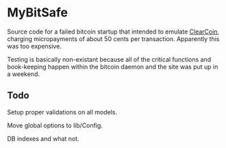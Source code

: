MyBitSafe
=========

Source code for a failed bitcoin startup that intended to emulate
[ClearCoin](https://clearcoin.appspot.com), charging micropayments of
about 50 cents per transaction.  Apparently this was too expensive.

Testing is basically non-existant because all of the critical
functions and book-keeping happen within the bitcoin daemon and the
site was put up in a weekend.

Todo
----

Setup proper validations on all models.

Move global options to lib/Config.

DB indexes and what not.

